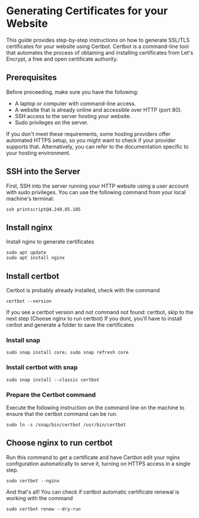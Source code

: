 # Generating Certificates for your Website

This guide provides step-by-step instructions on how to generate SSL/TLS certificates for your website using Certbot. Certbot is a command-line tool that automates the process of obtaining and installing certificates from Let's Encrypt, a free and open certificate authority.

## Prerequisites

Before proceeding, make sure you have the following:

- A laptop or computer with command-line access.
- A website that is already online and accessible over HTTP (port 80).
- SSH access to the server hosting your website.
- Sudo privileges on the server.

If you don't meet these requirements, some hosting providers offer automated HTTPS setup, so you might want to check if your provider supports that. Alternatively, you can refer to the documentation specific to your hosting environment.

## SSH into the Server

First, SSH into the server running your HTTP website using a user account with sudo privileges. You can use the following command from your local machine's terminal:

```
ssh printscript@4.240.85.185
```

## Install nginx

Install nginx to generate certificates
```
sudo apt update
sudo apt install nginx
```
 
## Install certbot

Certbot is probably already installed, check with the command

```
certbot --version
```

If you see a certbot version and not command not found: certbot, skip to the next step (Choose nginx to run certbot)
If you dont, you'll have to install cerbot and generate a folder to save the certificates

### Install snap 

```
sudo snap install core; sudo snap refresh core
```

### Install certbot with snap

``` 
sudo snap install --classic certbot
```

### Prepare the Certbot command

Execute the following instruction on the command line on the machine to ensure that the certbot command can be run.
```
sudo ln -s /snap/bin/certbot /usr/bin/certbot
```

## Choose nginx to run certbot

Run this command to get a certificate and have Certbot edit your nginx configuration automatically to serve it, turning on HTTPS access in a single step.
```
sudo certbot --nginx
```

And that's all!
You can check if certbot automatic certificate renewal is working with the command 
```
sudo certbot renew --dry-run
```